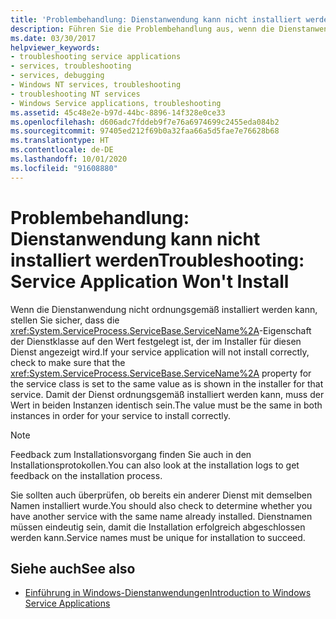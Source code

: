 ```yaml
---
title: 'Problembehandlung: Dienstanwendung kann nicht installiert werden'
description: Führen Sie die Problembehandlung aus, wenn die Dienstanwendung nicht installiert wird. Stellen Sie sicher, dass die ServiceName-Eigenschaft für die Dienstklasse ordnungsgemäß festgelegt ist.
ms.date: 03/30/2017
helpviewer_keywords:
- troubleshooting service applications
- services, troubleshooting
- services, debugging
- Windows NT services, troubleshooting
- troubleshooting NT services
- Windows Service applications, troubleshooting
ms.assetid: 45c48e2e-b97d-44bc-8896-14f328e0ce33
ms.openlocfilehash: d606adc7fddeb9f7e76a6974699c2455eda084b2
ms.sourcegitcommit: 97405ed212f69b0a32faa66a5d5fae7e76628b68
ms.translationtype: HT
ms.contentlocale: de-DE
ms.lasthandoff: 10/01/2020
ms.locfileid: "91608880"
---
```

# <a name="troubleshooting-service-application-wont-install"></a><span data-ttu-id="d4436-104">Problembehandlung: Dienstanwendung kann nicht installiert werden</span><span class="sxs-lookup"><span data-stu-id="d4436-104">Troubleshooting: Service Application Won't Install</span></span>
<span data-ttu-id="d4436-105">Wenn die Dienstanwendung nicht ordnungsgemäß installiert werden kann, stellen Sie sicher, dass die <xref:System.ServiceProcess.ServiceBase.ServiceName%2A>-Eigenschaft der Dienstklasse auf den Wert festgelegt ist, der im Installer für diesen Dienst angezeigt wird.</span><span class="sxs-lookup"><span data-stu-id="d4436-105">If your service application will not install correctly, check to make sure that the <xref:System.ServiceProcess.ServiceBase.ServiceName%2A> property for the service class is set to the same value as is shown in the installer for that service.</span></span> <span data-ttu-id="d4436-106">Damit der Dienst ordnungsgemäß installiert werden kann, muss der Wert in beiden Instanzen identisch sein.</span><span class="sxs-lookup"><span data-stu-id="d4436-106">The value must be the same in both instances in order for your service to install correctly.</span></span>  
  
> [!NOTE]
> <span data-ttu-id="d4436-107">Feedback zum Installationsvorgang finden Sie auch in den Installationsprotokollen.</span><span class="sxs-lookup"><span data-stu-id="d4436-107">You can also look at the installation logs to get feedback on the installation process.</span></span>  
  
 <span data-ttu-id="d4436-108">Sie sollten auch überprüfen, ob bereits ein anderer Dienst mit demselben Namen installiert wurde.</span><span class="sxs-lookup"><span data-stu-id="d4436-108">You should also check to determine whether you have another service with the same name already installed.</span></span> <span data-ttu-id="d4436-109">Dienstnamen müssen eindeutig sein, damit die Installation erfolgreich abgeschlossen werden kann.</span><span class="sxs-lookup"><span data-stu-id="d4436-109">Service names must be unique for installation to succeed.</span></span>  
  
## <a name="see-also"></a><span data-ttu-id="d4436-110">Siehe auch</span><span class="sxs-lookup"><span data-stu-id="d4436-110">See also</span></span>

- [<span data-ttu-id="d4436-111">Einführung in Windows-Dienstanwendungen</span><span class="sxs-lookup"><span data-stu-id="d4436-111">Introduction to Windows Service Applications</span></span>](introduction-to-windows-service-applications.md)

